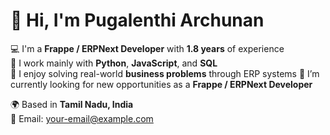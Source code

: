 # 👋 Hi, I'm Pugalenthi Archunan

💻 I'm a **Frappe / ERPNext Developer** with **1.8 years** of experience  
🐍 I work mainly with **Python**, **JavaScript**, and **SQL**  
🧠 I enjoy solving real-world **business problems** through ERP systems
🚀 I’m currently looking for new opportunities as a **Frappe / ERPNext Developer**  

🌍 Based in **Tamil Nadu, India**  
📧 Email: your-email@example.com
